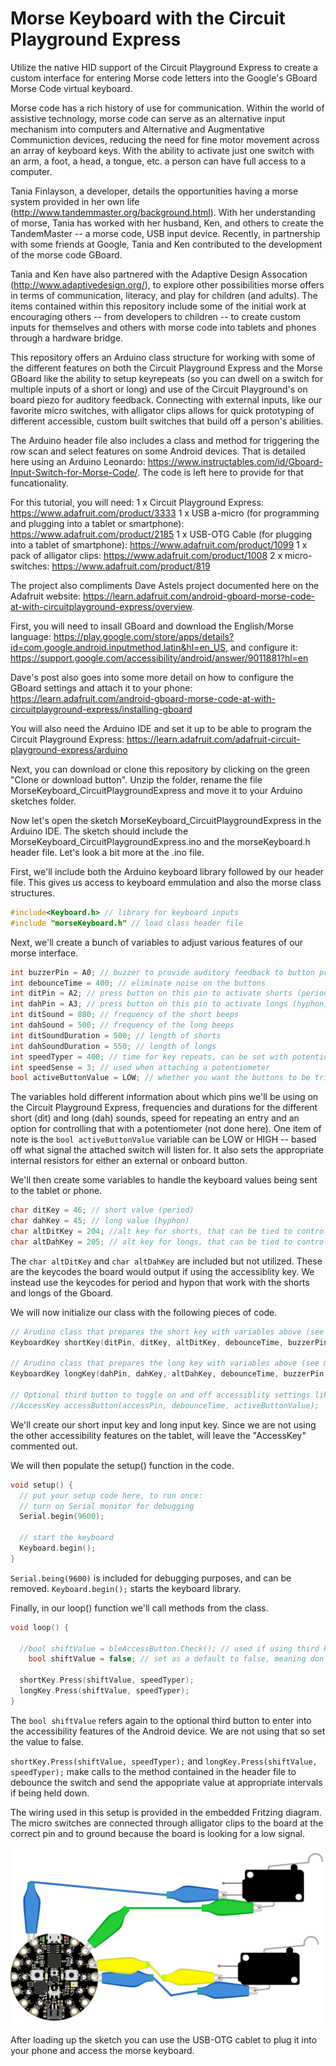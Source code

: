 # Morse Keyboard with the Circuit Playground Express

Utilize the native HID support of the Circuit Playground Express to create a custom interface for entering Morse code letters into the Google's GBoard Morse Code virtual keyboard.

Morse code has a rich history of use for communication.  Within the world of assistive technology, morse code can serve as an alternative input mechanism into computers and Alternative and Augmentative Communiction devices, reducing the need for fine motor movement across an array of keyboard keys.  With the ability to activate just one switch with an arm, a foot, a head, a tongue, etc. a person can have full access to a computer.

Tania Finlayson, a developer, details the opportunities having a morse system provided in her own life (http://www.tandemmaster.org/background.html).  With her understanding of morse, Tania has worked with her husband, Ken, and others to create the TandemMaster -- a morse code, USB input device.  Recently, in partnership with some friends at Google, Tania and Ken contributed to the development of the morse code GBoard.

Tania and Ken have also partnered with the Adaptive Design Assocation (http://www.adaptivedesign.org/), to explore other possibilities morse offers in terms of communication, literacy, and play for children (and adults).  The items contained within this repository include some of the initial work at encouraging others -- from developers to children -- to create custom inputs for themselves and others with morse code into tablets and phones through a hardware bridge.

This repository offers an Arduino class structure for working with some of the different features on both the Circuit Playground Express and the Morse GBoard like the ability to setup keyrepeats (so you can dwell on a switch for multiple inputs of a short or long) and use of the Circuit Playground's on board piezo for auditory feedback.  Connecting with external inputs, like our favorite micro switches, with alligator clips allows for quick prototyping of different accessible, custom built switches that build off a person's abilities.

The Arduino header file also includes a class and method for triggering the row scan and select features on some Android devices.  That is detailed here using an Arduino Leonardo: https://www.instructables.com/id/Gboard-Input-Switch-for-Morse-Code/.  The code is left here to provide for that funcationality.

For this tutorial, you will need:
    1 x Circuit Playground Express: https://www.adafruit.com/product/3333
    1 x USB a-micro (for programming and plugging into a tablet or smartphone): https://www.adafruit.com/product/2185
    1 x USB-OTG Cable (for plugging into a tablet of smartphone): https://www.adafruit.com/product/1099
    1 x pack of alligator clips: https://www.adafruit.com/product/1008
    2 x micro-switches: https://www.adafruit.com/product/819

The project also compliments Dave Astels project documented here on the Adafruit website: https://learn.adafruit.com/android-gboard-morse-code-at-with-circuitplayground-express/overview.

First, you will need to insall GBoard and download the English/Morse language: https://play.google.com/store/apps/details?id=com.google.android.inputmethod.latin&hl=en_US, and configure it: https://support.google.com/accessibility/android/answer/9011881?hl=en

Dave's post also goes into some more detail on how to configure the GBoard settings and attach it to your phone: https://learn.adafruit.com/android-gboard-morse-code-at-with-circuitplayground-express/installing-gboard

You will also need the Arduino IDE and set it up to be able to program the Circuit Playground Express: https://learn.adafruit.com/adafruit-circuit-playground-express/arduino

Next, you can download or clone this repository by clicking on the green "Clone or download button".  Unzip the folder, rename the file MorseKeyboard_CircuitPlaygroundExpress and move it to your Arduino sketches folder.

Now let's open the sketch MorseKeyboard_CircuitPlaygroundExpress in the Arduino IDE.  The sketch should include the MorseKeyboard_CircuitPlaygroundExpress.ino and the morseKeyboard.h header file.  Let's look a bit more at the .ino file.

First, we'll include both the Arduino keyboard library followed by our header file.  This gives us access to keyboard emmulation and also the morse class structures.

```C++
#include<Keyboard.h> // library for keyboard inputs
#include "morseKeyboard.h" // load class header file
```

Next, we'll create a bunch of variables to adjust various features of our morse interface.

```C++
int buzzerPin = A0; // buzzer to provide auditory feedback to button presses
int debounceTime = 400; // eliminate noise on the buttons
int ditPin = A2; // press button on this pin to activate shorts (period)
int dahPin = A3; // press button on this pin to activate longs (hyphon)
int ditSound = 880; // frequency of the short beeps
int dahSound = 500; // frequency of the long beeps
int ditSoundDuration = 500; // length of shorts
int dahSoundDuration = 550; // length of longs
int speedTyper = 400; // time for key repeats, can be set with potentiometer
int speedSense = 3; // used when attaching a potentiometer
bool activeButtonValue = LOW; // whether you want the buttons to be triggered on low or high signal, also changes the internal resistors
```

The variables hold different information about which pins we'll be using on the Circuit Playground Express, frequencies and durations for the different short (dit) and long (dah) sounds, speed for repeating an entry and an option for controlling that with a potentiometer (not done here).  One item of note is the `bool activeButtonValue` variable can be LOW or HIGH -- based off what signal the attached switch will listen for.  It also sets the appropriate internal resistors for either an external or onboard button.

We'll then create some variables to handle the keyboard values being sent to the tablet or phone.

```C++
char ditKey = 46; // short value (period)
char dahKey = 45; // long value (hyphon)
char altDitKey = 204; //alt key for shorts, that can be tied to controlling row scanning
char altDahKey = 205; // alt key for longs, that can be tied to controlling row scanning
```

The `char altDitKey` and `char altDahKey` are included but not utilized.  These are the keycodes the board would output if using the accessiblity key.  We instead use the keycodes for period and hypon that work with the shorts and longs of the Gboard.

We will now initialize our class with the following pieces of code.

```C++
// Arudino class that prepares the short key with variables above (see morseKeyboard.h)
KeyboardKey shortKey(ditPin, ditKey, altDitKey, debounceTime, buzzerPin, ditSound, ditSoundDuration, activeButtonValue);

// Arudino class that prepares the long key with variables above (see morseKeyboard.h)
KeyboardKey longKey(dahPin, dahKey, altDahKey, debounceTime, buzzerPin, dahSound, dahSoundDuration, activeButtonValue);

// Optional third button to toggle on and off accessiblity settings like row scanning (tested on Samsung)
//AccessKey accessButton(accessPin, debounceTime, activeButtonValue);
```
We'll create our short input key and long input key.  Since we are not using the other accessibility features on the tablet, will leave the "AccessKey" commented out.

We will then populate the setup() function in the code.

```C++
void setup() {
  // put your setup code here, to run once:
  // turn on Serial monitor for debugging
  Serial.begin(9600);

  // start the keyboard
  Keyboard.begin();
}
```
`Serial.being(9600)` is included for debugging purposes, and can be removed.  `Keyboard.begin();` starts the keyboard library.

Finally, in our loop() function we'll call methods from the class.

```C++
void loop() {

  //bool shiftValue = bleAccessButton.Check(); // used if using third key
    bool shiftValue = false; // set as a default to false, meaning don't use alternate values
    
  shortKey.Press(shiftValue, speedTyper);
  longKey.Press(shiftValue, speedTyper);
}
```
The `bool shiftValue` refers again to the optional third button to enter into the accessibility features of the Android device.  We are not using that so set the value to false.

`shortKey.Press(shiftValue, speedTyper);` and `longKey.Press(shiftValue, speedTyper);` make calls to the method contained in the header file to debounce the switch and send the appopriate value at appropriate intervals if being held down.

The wiring used in this setup is provided in the embedded Fritzing diagram.  The micro switches are connected through alligator clips to the board at the correct pin and to ground because the board is looking for a low signal.

![The circular Circuit Playground Express has 1 aligator clip connected to A3, 1 alligator clip connected A2 and the ends of each respective clip connected to different micro switch. Each switch also has a alligator clip going from to ground on the Circuit Playground](https://github.com/AdaptiveDesignAssociation/MorseKeyboard__CircuitPlaygroundExpress/blob/master/Morse_Interface_Diagram.png "Circuit Playground Express Morse Interface")

After loading up the sketch you can use the USB-OTG cablet to plug it into your phone and access the morse keyboard.
